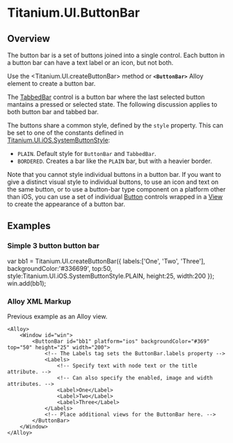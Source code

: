 # Titanium.UI.ButtonBar

<TypeHeader/>

## Overview

The button bar is a set of buttons joined into a single control. Each button in a
button bar can have a text label or an icon, but not both.

Use the <Titanium.UI.createButtonBar> method or **`<ButtonBar>`** Alloy element to create a button bar.

The [TabbedBar](Titanium.UI.iOS.TabbedBar) control is a button bar where the
last selected button mantains a pressed or selected state. The following discussion
applies to both button bar and tabbed bar.

The buttons share a common style, defined by the `style` property. This can be
set to one of the constants defined in
[Titanium.UI.iOS.SystemButtonStyle](Titanium.UI.iOS.SystemButtonStyle):

* `PLAIN`. Default style for `ButtonBar` and `TabbedBar`.
* `BORDERED`. Creates a bar like the `PLAIN` bar, but with a heavier border.

Note that you cannot style individual buttons in a button bar. If you want to give a
distinct visual style to individual buttons, to use an icon and text on the same button,
or to use a button-bar type component on a platform other than iOS, you can use a set
of individual [Button](Titanium.UI.Button) controls wrapped in a
[View](Titanium.UI.View) to create the appearance of a button bar.

## Examples

### Simple 3 button button bar

var bb1 = Titanium.UI.createButtonBar({
	labels:['One', 'Two', 'Three'],
	backgroundColor:'#336699',
	top:50,
	style:Titanium.UI.iOS.SystemButtonStyle.PLAIN,
	height:25,
	width:200
});
win.add(bb1);

### Alloy XML Markup

Previous example as an Alloy view.

    <Alloy>
        <Window id="win">
            <ButtonBar id="bb1" platform="ios" backgroundColor="#369" top="50" height="25" width="200">
                <!-- The Labels tag sets the ButtonBar.labels property -->
                <Labels>
                    <!-- Specify text with node text or the title attribute. -->
                    <!-- Can also specify the enabled, image and width attributes. -->
                    <Label>One</Label>
                    <Label>Two</Label>
                    <Label>Three</Label>
                </Labels>
                <!-- Place additional views for the ButtonBar here. -->
            </ButtonBar>
        </Window>
    </Alloy>

<ApiDocs/>
